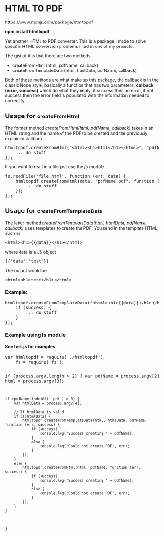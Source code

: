 <h1>HTML TO PDF</h1>

https://www.npmjs.com/package/htmltopdf

<strong>npm install htmltopdf</strong>

<p>
Yet another HTML to PDF converter. This is a package i made to solve specific HTML conversion problems i had in one of my projects.
</p>

<p>
The gist of it is that there are two methods
<ul>
<li>createFromHtml (html, pdfName, callback)</li>
<li>createFromTemplateData (html, htmlData, pdfName, callback)</li>
</ul>
</p>

<p>
Both of these methods are what make up this package, the callback is in the classic Node style, basically a function that has two parameters, <strong>callback (error, success)</strong> which do what they imply, if success then no error, if not success then the error field is populated with the information needed to correctify.
</p>

<h2>Usage for <small>createFromHtml</small></h2>
<p>
The former method <i>createFromHtml(html, pdfName, callback)</i> takes in an HTML string and the name of the PDF to be created and the previously explained callback.
<div>
<pre>
htmltopdf.createFromHtml("&lt;html&gt;&lt;h1&gt;html&lt;/h1&gt;&lt;/html&gt;", "pdfName.pdf", function (err, success) { 
	... do stuff
});
</pre>
</div>
</p>

<p>
If you want to read in a file just use the <i>fs</i> module
<pre>
fs.readFile('file.html', function (err, data) {
	htmltopdf.createFromHtml(data, "pdfName.pdf", function (err, success) { 
		... do stuff
	});
});
</pre>
</p>

<h2>Usage for <small>createFromTemplateData</small></h2>

<p>
The latter method <i>createFromTemplateData(html, htmlData, pdfName, callback)</i> uses templates to create the PDF. You send in the template HTML, such as <pre>&lt;html&gt;&lt;h1&gt;{{data}}&lt;/h1&gt;&lt;/html&gt;</pre> 

<span>
where data is a JS object 
</span>
<pre>{{'data':'test'}}</pre> 

<span>The output would be</span>
<pre>
&lt;html&gt;&lt;h1&gt;test&lt;/h1&gt;&lt;/html&gt;
</pre>

<h3>Example:</h3>
<pre>
htmltopdf.createFromTemplateData("&lt;html&gt;&lt;h1&gt;{{data}}&lt;/h1&gt;&lt;/html&gt;", "{{'data':'test'}}", "pdfName.pdf", function (err, success) {
	if (success) {
		... do stuff
	}
});
</pre>

</p>

<h3>Example using fs module</h3>
<h4>See test.js for examples</h4>
<pre>
var htmltopdf = require('./htmltopdf'),
	fs = require('fs');

if (process.argv.length > 2) {
	var pdfName = process.argv[2];
	var html = process.argv[3];

	if (pdfName.indexOf('.pdf') > 0) {
		var htmlData = process.argv[4];
		
		// If htmlData is valid
		if (!!htmlData) {
			htmltopdf.createFromTemplateData(html, htmlData, pdfName, function (err, success) {
				if (success) {
					console.log('Success creating ' + pdfName);
				}
				else {
					console.log('Could not create PDF', err);
				}
			});
		}
		else {
			htmltopdf.createFromHtml(html, pdfName, function (err, success) {
				if (success) {
					console.log('Success creating ' + pdfName);	
				}
				else {
					console.log('Could not create PDF', err);
				}
			});
		}
	}
}


</pre>
